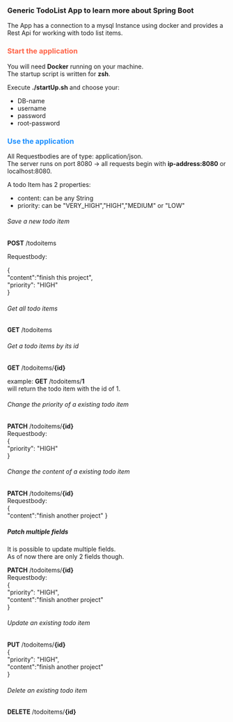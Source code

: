 ### Generic TodoList App to learn more about Spring Boot

The App has a connection to a mysql Instance using docker and 
provides a Rest Api for working with todo list items.

### <span style="color:#FF6347">Start the application</span>
You will need **Docker** running on your machine. \
The startup script is written for **zsh**.

Execute **./startUp.sh** and choose your:
- DB-name
- username 
- password 
- root-password

### <span style="color:#1E90FF">Use the application</span>

All Requestbodies are of type: application/json.\
The server runs on port 8080 -> all requests begin with **ip-address:8080** or localhost:8080.

A todo Item has 2 properties:
- content: can be any String
- priority: can be "VERY_HIGH","HIGH","MEDIUM" or "LOW"

###### Save a new todo item
**POST** /todoitems

Requestbody:

{\
"content":"finish this project",\
"priority": "HIGH"\
}

###### Get all todo items
**GET** /todoitems

###### Get a todo items by its id
**GET** /todoitems/**{id}**

example:
**GET** /todoitems/**1**\
will return the todo item with the id of 1.

###### Change the priority of a existing todo item
**PATCH** /todoitems/**{id}**\
Requestbody:\
{\
"priority": "HIGH"\
}

###### Change the content of a existing todo item
**PATCH** /todoitems/**{id}**\
Requestbody:\
{\
"content":"finish another project"
}

##### Patch multiple fields
It is possible to update multiple fields.\
As of now there are only 2 fields though.

**PATCH** /todoitems/**{id}**\
Requestbody:\
{\
"priority": "HIGH",\
"content":"finish another project"\
}

###### Update an existing todo item
**PUT** /todoitems/**{id}**\
{\
"priority": "HIGH",\
"content":"finish another project"\
}

###### Delete an existing todo item
**DELETE** /todoitems/**{id}**